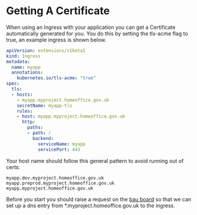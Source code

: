# Getting A Certificate

When using an Ingress with your application you can get a Certificate automatically generated for you.
You do this by setting the tls-acme flag to true, an example ingress is shown below.
```yaml
apiVersion: extensions/v1beta1  
kind: Ingress
metadata:    
  name: myapp
  annotations:
    kubernetes.io/tls-acme: "true"
spec:
  tls:
  - hosts:      
    - myapp.myproject.homeoffice.gov.uk
    secretName: myapp-tls
    rules:
    - host: myapp.myproject.homeoffice.gov.uk
      http:
        paths:
        - path: /
          backend:
            serviceName: myapp
            servicePort: 443

```
Your host name should follow this general pattern to avoid running out of certs:
```
myapp.dev.myproject.homeoffice.gov.uk
myapp.preprod.myproject.homeoffice.gov.uk
myapp.myproject.homeoffice.gov.uk
```
Before you start you should raise a request on the [bau board](https://github.com/UKHomeOffice/hosting-platform-bau) so that we can set up a dns entry from *.myproject.homeoffice.gov.uk to the ingress.
